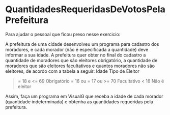 # QuantidadesRequeridasDeVotosPelaPrefeitura

Para ajudar o pessoal que ficou preso nesse exercicio:

A prefeitura de uma cidade desenvolveu um programa para cadastro dos moradores, e cada morador (não é especificada a quantidade) deve informar a sua idade. A prefeitura quer obter no final do cadastro a quantidade de moradores que são eleitores obrigatório, a quantidade de moradores que são eleitores facultativos e quantos moradores não são eleitores, de acordo com a tabela a seguir:
Idade
Tipo de Eleitor
>= 18 e <= 69
Obrigatório
 = 16 ou = 17 ou >= 70
Facultativo
< 16
Não é eleitor

Assim, faça um programa em VisualG que receba a idade de cada morador (quantidade indeterminada) e obtenha as quantidades requeridas pela prefeitura.
